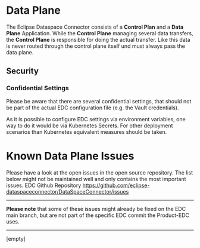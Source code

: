 # Data Plane

The Eclipse Dataspace Connector consists of a **Control Plan** and a **Data Plane** Application.
While the **Control Plane** managing several data transfers, the **Control Plane** is responsible for doing the actual transfer. Like this data is never routed through the control plane itself und must always pass the data plane.

## Security

### Confidential Settings

Please be aware that there are several confidential settings, that should not be part of the actual EDC configuration file (e.g. the Vault credentials).

As it is possible to configure EDC settings via environment variables, one way to do it would be via Kubernetes Secrets. For other deployment scenarios than Kubernetes equivalent measures should be taken.

# Known Data Plane Issues
Please have a look at the open issues in the open source repository. The list below might not be maintained well and
only contains the most important issues.
EDC Github Repository https://github.com/eclipse-dataspaceconnector/DataSpaceConnector/issues

---

**Please note** that some of these issues might already be fixed on the EDC main branch, but are not part of the specific
EDC commit the Product-EDC uses.

---

[empty]